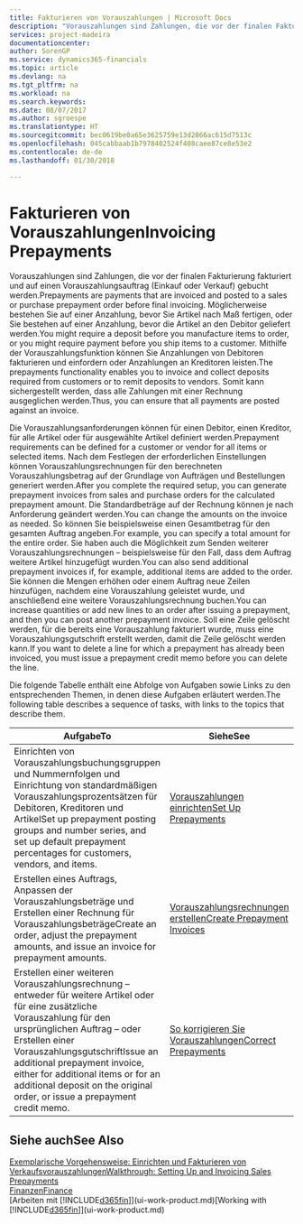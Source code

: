 ```yaml
---
title: Fakturieren von Vorauszahlungen | Microsoft Docs
description: "Vorauszahlungen sind Zahlungen, die vor der finalen Fakturierung fakturiert und auf einen Vorauszahlungsauftrag (Einkauf oder Verkauf) gebucht werden. Möglicherweise bestehen Sie auf einer Anzahlung, bevor Sie Artikel nach Maß fertigen, oder Sie bestehen auf einer Anzahlung, bevor die Artikel an den Debitor geliefert werden. Mithilfe der Vorauszahlungsfunktion können Sie Anzahlungen von Debitoren fakturieren und einfordern oder Anzahlungen an Kreditoren leisten. Somit kann sichergestellt werden, dass alle Zahlungen mit einer Rechnung ausgeglichen werden."
services: project-madeira
documentationcenter: 
author: SorenGP
ms.service: dynamics365-financials
ms.topic: article
ms.devlang: na
ms.tgt_pltfrm: na
ms.workload: na
ms.search.keywords: 
ms.date: 08/07/2017
ms.author: sgroespe
ms.translationtype: HT
ms.sourcegitcommit: bec0619be0a65e3625759e13d2866ac615d7513c
ms.openlocfilehash: 045cabbaab1b7978402524f408caee87ce8e53e2
ms.contentlocale: de-de
ms.lasthandoff: 01/30/2018

---
```

# <a name="invoicing-prepayments"></a><span data-ttu-id="f9330-106">Fakturieren von Vorauszahlungen</span><span class="sxs-lookup"><span data-stu-id="f9330-106">Invoicing Prepayments</span></span>
<span data-ttu-id="f9330-107">Vorauszahlungen sind Zahlungen, die vor der finalen Fakturierung fakturiert und auf einen Vorauszahlungsauftrag (Einkauf oder Verkauf) gebucht werden.</span><span class="sxs-lookup"><span data-stu-id="f9330-107">Prepayments are payments that are invoiced and posted to a sales or purchase prepayment order before final invoicing.</span></span> <span data-ttu-id="f9330-108">Möglicherweise bestehen Sie auf einer Anzahlung, bevor Sie Artikel nach Maß fertigen, oder Sie bestehen auf einer Anzahlung, bevor die Artikel an den Debitor geliefert werden.</span><span class="sxs-lookup"><span data-stu-id="f9330-108">You might require a deposit before you manufacture items to order, or you might require payment before you ship items to a customer.</span></span> <span data-ttu-id="f9330-109">Mithilfe der Vorauszahlungsfunktion können Sie Anzahlungen von Debitoren fakturieren und einfordern oder Anzahlungen an Kreditoren leisten.</span><span class="sxs-lookup"><span data-stu-id="f9330-109">The prepayments functionality enables you to invoice and collect deposits required from customers or to remit deposits to vendors.</span></span> <span data-ttu-id="f9330-110">Somit kann sichergestellt werden, dass alle Zahlungen mit einer Rechnung ausgeglichen werden.</span><span class="sxs-lookup"><span data-stu-id="f9330-110">Thus, you can ensure that all payments are posted against an invoice.</span></span>  

 <span data-ttu-id="f9330-111">Die Vorauszahlungsanforderungen können für einen Debitor, einen Kreditor, für alle Artikel oder für ausgewählte Artikel definiert werden.</span><span class="sxs-lookup"><span data-stu-id="f9330-111">Prepayment requirements can be defined for a customer or vendor for all items or selected items.</span></span> <span data-ttu-id="f9330-112">Nach dem Festlegen der erforderlichen Einstellungen können Vorauszahlungsrechnungen für den berechneten Vorauszahlungsbetrag auf der Grundlage von Aufträgen und Bestellungen generiert werden.</span><span class="sxs-lookup"><span data-stu-id="f9330-112">After you complete the required setup, you can generate prepayment invoices from sales and purchase orders for the calculated prepayment amount.</span></span> <span data-ttu-id="f9330-113">Die Standardbeträge auf der Rechnung können je nach Anforderung geändert werden.</span><span class="sxs-lookup"><span data-stu-id="f9330-113">You can change the amounts on the invoice as needed.</span></span> <span data-ttu-id="f9330-114">So können Sie beispielsweise einen Gesamtbetrag für den gesamten Auftrag angeben.</span><span class="sxs-lookup"><span data-stu-id="f9330-114">For example, you can specify a total amount for the entire order.</span></span> <span data-ttu-id="f9330-115">Sie haben auch die Möglichkeit zum Senden weiterer Vorauszahlungsrechnungen – beispielsweise für den Fall, dass dem Auftrag weitere Artikel hinzugefügt wurden.</span><span class="sxs-lookup"><span data-stu-id="f9330-115">You can also send additional prepayment invoices if, for example, additional items are added to the order.</span></span> <span data-ttu-id="f9330-116">Sie können die Mengen erhöhen oder einem Auftrag neue Zeilen hinzufügen, nachdem eine Vorauszahlung geleistet wurde, und anschließend eine weitere Vorauszahlungsrechnung buchen.</span><span class="sxs-lookup"><span data-stu-id="f9330-116">You can increase quantities or add new lines to an order after issuing a prepayment, and then you can post another prepayment invoice.</span></span> <span data-ttu-id="f9330-117">Soll eine Zeile gelöscht werden, für die bereits eine Vorauszahlung fakturiert wurde, muss eine Vorauszahlungsgutschrift erstellt werden, damit die Zeile gelöscht werden kann.</span><span class="sxs-lookup"><span data-stu-id="f9330-117">If you want to delete a line for which a prepayment has already been invoiced, you must issue a prepayment credit memo before you can delete the line.</span></span>  

 <span data-ttu-id="f9330-118">Die folgende Tabelle enthält eine Abfolge von Aufgaben sowie Links zu den entsprechenden Themen, in denen diese Aufgaben erläutert werden.</span><span class="sxs-lookup"><span data-stu-id="f9330-118">The following table describes a sequence of tasks, with links to the topics that describe them.</span></span>

|<span data-ttu-id="f9330-119">**Aufgabe**</span><span class="sxs-lookup"><span data-stu-id="f9330-119">**To**</span></span>|<span data-ttu-id="f9330-120">**Siehe**</span><span class="sxs-lookup"><span data-stu-id="f9330-120">**See**</span></span>|  
|------------|-------------|  
|<span data-ttu-id="f9330-121">Einrichten von Vorauszahlungsbuchungsgruppen und Nummernfolgen und Einrichtung von standardmäßigen Vorauszahlungsprozentsätzen für Debitoren, Kreditoren und Artikel</span><span class="sxs-lookup"><span data-stu-id="f9330-121">Set up prepayment posting groups and number series, and set up default prepayment percentages for customers, vendors, and items.</span></span>|[<span data-ttu-id="f9330-122">Vorauszahlungen einrichten</span><span class="sxs-lookup"><span data-stu-id="f9330-122">Set Up Prepayments</span></span>](finance-set-up-prepayments.md)|
|<span data-ttu-id="f9330-123">Erstellen eines Auftrags, Anpassen der Vorauszahlungsbeträge und Erstellen einer Rechnung für Vorauszahlungsbeträge</span><span class="sxs-lookup"><span data-stu-id="f9330-123">Create an order, adjust the prepayment amounts, and issue an invoice for prepayment amounts.</span></span>|[<span data-ttu-id="f9330-124">Vorauszahlungsrechnungen erstellen</span><span class="sxs-lookup"><span data-stu-id="f9330-124">Create Prepayment Invoices</span></span>](finance-how-to-create-prepayment-invoices.md)|  
|<span data-ttu-id="f9330-125">Erstellen einer weiteren Vorauszahlungsrechnung – entweder für weitere Artikel oder für eine zusätzliche Vorauszahlung für den ursprünglichen Auftrag – oder Erstellen einer Vorauszahlungsgutschrift</span><span class="sxs-lookup"><span data-stu-id="f9330-125">Issue an additional prepayment invoice, either for additional items or for an additional deposit on the original order, or issue a prepayment credit memo.</span></span>|[<span data-ttu-id="f9330-126">So korrigieren Sie Vorauszahlungen</span><span class="sxs-lookup"><span data-stu-id="f9330-126">Correct Prepayments</span></span>](finance-how-to-correct-prepayments.md)|  

## <a name="see-also"></a><span data-ttu-id="f9330-127">Siehe auch</span><span class="sxs-lookup"><span data-stu-id="f9330-127">See Also</span></span>  
[<span data-ttu-id="f9330-128">Exemplarische Vorgehensweise: Einrichten und Fakturieren von Verkaufsvorauszahlungen</span><span class="sxs-lookup"><span data-stu-id="f9330-128">Walkthrough: Setting Up and Invoicing Sales Prepayments</span></span>](walkthrough-setting-up-and-invoicing-sales-prepayments.md)  
[<span data-ttu-id="f9330-129">Finanzen</span><span class="sxs-lookup"><span data-stu-id="f9330-129">Finance</span></span>](finance.md)  
<span data-ttu-id="f9330-130">[Arbeiten mit [!INCLUDE[d365fin](includes/d365fin_md.md)]](ui-work-product.md)</span><span class="sxs-lookup"><span data-stu-id="f9330-130">[Working with [!INCLUDE[d365fin](includes/d365fin_md.md)]](ui-work-product.md)</span></span>


